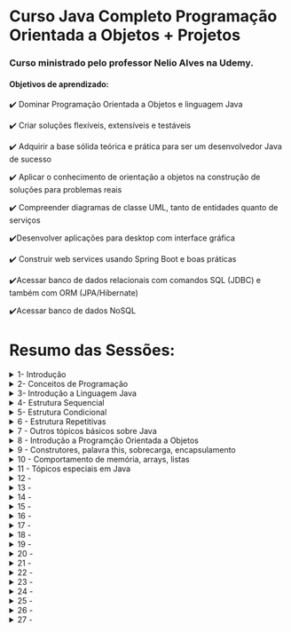 # Curso Java Completo Programação Orientada a Objetos + Projetos

### Curso ministrado pelo professor Nelio Alves na Udemy.


#### Objetivos de aprendizado:


:heavy_check_mark: Dominar Programação Orientada a Objetos e linguagem Java

:heavy_check_mark: Criar soluções flexíveis, extensíveis e testáveis

:heavy_check_mark: Adquirir a base sólida teórica e prática para ser um desenvolvedor Java de sucesso

:heavy_check_mark: Aplicar o conhecimento de orientação a objetos na construção de soluções para problemas reais

:heavy_check_mark: Compreender diagramas de classe UML, tanto de entidades quanto de serviços

:heavy_check_mark:Desenvolver aplicações para desktop com interface gráfica

:heavy_check_mark: Construir web services usando Spring Boot e boas práticas

:heavy_check_mark:Acessar banco de dados relacionais com comandos SQL (JDBC) e também com ORM (JPA/Hibernate)

:heavy_check_mark:Acessar banco de dados NoSQL

# Resumo das Sessões:

<details>
  <summary>1- Introdução </summary>
    Neste módulo só teve uma simples apresentação do curso
</details>
<details>
  <summary>2- Conceitos de Programação</summary>
  Neste módulo veremos os conceitos mais básicos de programação.

### O que é um algoritmo ?

Algoritmo é uma sequência finita de instruções dadas ao computador para se resolver um problema. É aplicado em diversas áreas do conhecimento.  

Exemplo de uma resolução de um problema do dia a dia, usando algoritmo:

1 - Colocar a roupa em um recipiente

2 - Colocar um pouco de sabão e amaciante

3 - Encher d e água 

4 - Mexer tudo até dissolver todo o sabão

5 - Deixar de molho por vinte minutos 

6 - Esfregar a roupa 

7 - Enxaguar a roupa 

8 - Torcer

### O que é uma Automação ?

Consiste em utilizar máquina(s) para executar o procedimento desejado de forma automática ou semiautomática.

### O que é uma Linguagem de Programação ?

É um conjunto de regras **léxicas** (ortografia) e **sintáticas** (gramática) para se escrever programas.

------

**Léxica:** Diz respeito à correção das palavras "isoladas" (ortografia)

**Exemplo (Português) :**

Cachorro :heavy_check_mark:

Caxorro  :x:

**Exemplo (Programação) :**

main :heavy_check_mark:

maim :x:

------

**Sintática:** Diz respeito à correção das sentenças (gramática).

**Exemplo (Português) :**

O cachorro está com fome :heavy_check_mark:

A cachorro está com fome  :x:

**Exemplo (Programação) :**

x = 2 + y; :heavy_check_mark:

x = + 2 y; :x:

------
</details>
<details>
  <summary>3- Introdução a Linguagem Java</summary>

### O que é Java?
- Linguagem de programação (regras sintáticas) • Plataforma de desenvolvimento e execução
- Bibliotecas (API) • Ambientes de execução.

### Histórico 

- Problemas resolvidos e motivo de seu sucesso: 
- Ponteiros / gerenciamento de memória 
- Portabilidade falha: reescrever parte do código ao mudar de SO 
- Utilização em dispositivos diversos 
- Custo 
- Criada pela Sun Microsystems no meio da década de 1990
-  Adquirida pela Oracle Corporation em 2010

### Aspectos notáveis

- Código compilado para bytecode e executado em máquina virtual (JVM) 
- Portável, segura, robusta 
- Roda em vários tipos de dispositivos 
- Domina o mercado corporativo desde o fim do século 20
- Padrão Android por muitos anos

### **Edições**

- Java ME - Java Micro Edition - dispositivos embarcados e móveis - IoT
  - http://www.oracle.com/technetwork/java/javame
- Java SE - Java Standard Edition - core - desktop e servidores
  - http://www.oracle.com/technetwork/java/javase
  - https://en.wikipedia.org/wiki/Java_version_history
- JavaFX - desktop e RIA
- Java EE - Java Enterprise Edition - aplicações corporativas
  - http://www.oracle.com/technetwork/java/javaee
  - https://en.wikipedia.org/wiki/Java_EE_version_history


#### Contextualização Parte 2 JRE, JDK, bytecodes e máquina virtual

##### 	Bibliotecas - API specification

- ##### https://docs.oracle.com/javase/8/docs/api/
- https://docs.oracle.com/javase/10/docs/api/

- JVM - Java Virtual Machine
  - Máquina virtual do Java - necessário para executar sistemas Java
- http://www.oracle.com/technetwork/java/javase/downloads
  - JRE - Java Runtime Environment
  - Necessário para usuários finais executarem aplicações Java no computador
- Server JRE
  - Necessário para executar sistemas Java em servidores
- JDK - Java Development Kit
  - Necessário para desenvolvedores Java. Contém o JRE, mais ferramentas para desenvolvimento, depuração e monitoramento de projetos Java.

#### **Compilação e interpretação**

- Linguagens compiladas: C, C++
- Linguagens interpretadas: PHP, JavaScript
- Linguagens pré-compiladas + máquina virtual: Java, C#

**Modelo de execução**

![](https://github.com/gabrielcristhie/Estudos/blob/main/Backend/Java/Java%20Completo%20Programação%20Orientada%20a%20Objetos%20%2B%20Projetos/Imagens/modelo_de_execucao_java.png)

##### Estrutura de uma aplicação Java

- Uma aplicação é composta por classes
- package = agrupamento LÓGICO de classes relacionadas
- Módulo (Java 9+) = Agrupamento lógico de pacotes relacionados
  - Runtime = Agrupamento físico
- Aplicação = Agrupamento de módulo relacionados

#### Intalação do JDK e Eclipse no Windows

##### **Checklist**

- Certifique-se de que seu Windows esteja devidamente licenciado e atualizado
  - Windows update

- Baixar e instalar o Java JDK
  - http://www.oracle.com/technetwork/java/javase/downloads

- Configurar variáveis de ambiente do sistema
  - Painel de Controle -> Variáveis de Ambiente
  - Variável JAVA_HOME: C:\app.Program Files\Java\jdk-10.0.1
  - Variável Path: incluir C:\app.Program Files\Java\jdk-10.0.1\bin
  - Testar no terminal de comando: java --version

- Baixar e descompactar o Eclipse
  - https://www.eclipse.org/downloads/eclipse-packages/
  - Testar: rodar o Eclipse e escolher um "workspace" (pasta onde você vai salvar seus projetos)

#### Primeiro programa em Java no Eclipse

**Checklist**

- Window -> Perspective -> Open Perspective -> Java
- File -> New -> Java Project
- Package Explorer
  - JRE System Library
  - Pasta "src"
- Criar classe
  - Botão direito no projeto -> New -> Class
  - Escolher um nome para a classe (iniciar com letra Maiúscula)
  - Escolher um nome para o pacote (iniciar com letra Minúscula)
  - Selecionar public static void main
- Classe
  - Package
  - Cláusula import: referências a outros pacotes
  - Classe
  - Método
  - public static void main(String[] args)
- Executar o programa: Botão direito no arquivo -> Run As -> Java Application
- Como fechar e reabrir o projeto? E o workspace?
- Dica: indentação automática: CTRL + SHIFT -> F
</details>
<details>
  <summary>4- Estrutura Sequencial</summary>

**Tipos primitivos em Java (tipo valor)**

![](https://github.com/gabrielcristhie/Estudos/blob/main/Backend/Java/Java%20Completo%20Programação%20Orientada%20a%20Objetos%20%2B%20Projetos/Imagens/tipos_primitivos.png)

**String e Object**

![](https://github.com/gabrielcristhie/Estudos/blob/main/Backend/Java/Java%20Completo%20Programação%20Orientada%20a%20Objetos%20%2B%20Projetos/Imagens/tipos_primitivos_2.png)


**Valores padrão**

Quando criamos um array ou um objeto com atributos desses tipos, esses são os valores atribuídos inicialmente aos dados.

![](https://github.com/gabrielcristhie/Estudos/blob/main/Backend/Java/Java%20Completo%20Programação%20Orientada%20a%20Objetos%20%2B%20Projetos/Imagens/tipos_primitivos_3.png)

**Tipo valor vs. tipo referência**

![](https://github.com/gabrielcristhie/Estudos/blob/main/Backend/Java/Java%20Completo%20Programação%20Orientada%20a%20Objetos%20%2B%20Projetos/Imagens/tipos_primitivos_4.png)

#### Restrições e convenções para nomes
- Não pode começar com dígito: use uma letra ou _
- Não usar acentos ou til
- Não pode ter espaço em branco
- Sugestão: use nomes que tenham um significado
#### Convenções

- Camel Case: lastName
  - pacotes
  - atributos
  - métodos
  - variáveis e parâmetros
- Pascal Case: ProductService
  - classes

#### Conversão implícita e casting 

- Conversão implícita entre tipos
- Casting: conversão explícita entre tipos COMPATÍVEIS

#### Os tipos aplicados em Java:
```
public class Tipos {

	public static void main(String[] args) {

		boolean completed = false;
		char gender = 'F';
		char letter = '\u0041';
		byte n1 = 126;
		int n2 = 1000;
		int n3 = 2147483647;
		long n4 = 2147483648L;
		float n5 = 4.5f;
		double n6 = 4.5;
		
		String name = "Maria Green";
		Object obj1 = "Alex Brown";
		Object obj2 = 4.5f;
		
		System.out.println(completed);
		System.out.println(gender);
		System.out.println(letter);
		System.out.println(n1);
		System.out.println(n2);
		System.out.println(n3);
		System.out.println(n4);
		System.out.println(n5);
		System.out.println(n6);
		System.out.println(name);
		System.out.println(obj1);
		System.out.println(obj2);

	}

}
```
</details>
<details>
  <summary>5- Estrutura Condicional</summary>

  #### Expressões comparativas:

São expressões que comparam uma coisa com outra e o resultado sempre é um valor verdade (Verdadeiro ou Falso ).

![operadores_comparativos.png](https://github.com/gabrielcristhie/Estudos/blob/main/Backend/Java/Java%20Completo%20Programa%C3%A7%C3%A3o%20Orientada%20a%20Objetos%20%2B%20Projetos/Imagens/operadores_comparativos.png)

#### Expressões Lógicas:

Assim como as expressões comparativas o resultado das expressões lógicas são um valor verdade (Verdadeiro ou Falso )

![operadores_lógicos.jpg](https://github.com/gabrielcristhie/Estudos/blob/main/Backend/Java/Java%20Completo%20Programa%C3%A7%C3%A3o%20Orientada%20a%20Objetos%20%2B%20Projetos/Imagens/operadores_l%C3%B3gicos.jpg)

#### Estrutura condicional:

É uma estrutura de controle que permite definir que um certo bloco de comandos somente será executado dependendo de uma condição.

![if_else.png](https://github.com/gabrielcristhie/Estudos/blob/main/Backend/Java/Java%20Completo%20Programa%C3%A7%C3%A3o%20Orientada%20a%20Objetos%20%2B%20Projetos/Imagens/if_else.png)
</details>
<details>
  <summary>6 - Estrutura Repetitivas</summary>

#### Estrutura Repetitiva:

O que é estrutura de repetição? Dentro da lógica de programação é uma estrutura que permite executar mais de uma vez o mesmo comando ou conjunto de comandos, de acordo com uma condição ou com um contador.

#### Expressão While:

É uma estrutura de controle que repete um bloco de comandos enquanto uma condição for verdadeira. Quando usar ? : quando não se sabe previamente a quantidade de repetições que será realizada. 

Exemplo:

```java
While (condição){
	instrução 1
	instrução 2
	instrução 3	
}
```

#### Problema exemplo:

Digitar um número e mostrar sua raiz quadrada com três casas decimais, depois repetir o procedimento. Quando o usuário digitar um número negativo (podendo inclusive ser na primeira vez), mostrar uma mensagem "Negative number" e terminar o programa.

```
Enter a number: 25
5.000
Enter another number: 10
3.162
Enter another number: 9
3.000
Enter another number: -4
Negative number

```

Solução :

```java
package app;

import java.util.Locale;
import java.util.Scanner;

public class app.Program {

	public static void main(String[] args) {
		
		Locale.setDefault(Locale.US);
		Scanner sc = new Scanner(System.in);
		
		System.out.println("ENter a number: ");
		double n = sc.nextDouble();
		
		while(n > 0.0) {
			double sr = Math.sqrt(n);
			//.3f formata a saída com a casa decimal de 3 dígitos
			System.out.printf("%.3f%n", sr);
			System.out.println("Enter another number");
			n = sc.nextDouble();
		}
		
		System.out.println("NEgative number... end!");
		sc.close();
	}
}
```

#### Expressão For (Para)

![Untitled](https://github.com/gabrielcristhie/Estudos/blob/main/Backend/Java/Java%20Completo%20Programa%C3%A7%C3%A3o%20Orientada%20a%20Objetos%20%2B%20Projetos/Imagens/for.png)

**Problema exemplo**

Digitar um número N e depois N valores inteiros. Mostrar a soma dos N valores digitados.

```
How many integer numbers are you going to enter? 3
Value #1: 10
Value #2: 7
Value #3: 8
Sum = 25
```

Solução :

```java
import java.util.Scanner;

public class app.Program {

	public static void main(String[] args) {
		
		Scanner sc = new Scanner(System.in);
		
		System.out.println("How many integer number are you going to enter: ");
		int n = sc.nextInt();
		
		int sum = 0;
		
		for(int i = 1; i<= n ; i++) {
			System.out.print("Value #" + i + ": ");
			int x = sc.nextInt();
			sum += x;
		}
		System.out.println("Sum = "+ sum);
		
		sc.close();
	}
}
```

#### Exercício de fixação - estruturas repetitivas while e for:

Fazer um programa para ler um número N (se for digitado um valor não positivo, mostrar uma mensagem e ler novamente). Em seguida, N valores inteiros. Mostrar o maior dentre os N números digitados. Veja exemplo:

#### Exemplo:

```
Enter N: 0
N must be positive! Try again: -2
N must be positive! Try again: 4
Value #1: 5
Value #2: 4
Value #3: 10
Value #4: 2
Higher = 10
```

Solução :

```java
import java.util.Scanner;

public class app.Program {

	public static void main(String[] args) {
		
		Scanner sc  = new Scanner(System.in);
		
		System.out.print("Enter N: ");
		int n = sc.nextInt();
		while(n <= 0) {
			System.out.println("N nust be positive! try again!: ");
			n = sc.nextInt();
		}
		
		int higher = Integer.MIN_VALUE;
		for(int i = 1 ; i <= n ; i++) {
			System.out.println("Value #"+ i + ": ");
			int x = sc.nextInt();
			if(x > higher) {
				higher = x;
			}
		}

		System.out.println("Higher = "+ higher);
		
		sc.close();

	}

}
```

#### Estrutura repetitiva do-while:

**Problema exemplo**

Digitar um número e mostrar sua raiz quadrada, depois perguntar ao usuário se ele deseja repetir o procedimento (y/n). Caso ele responda 'y', repetir o procedimento.

```
Enter a number: 9
Square root = 3.000
Repeat (y/n)? y
Enter a number: 10
Square root = 3.162
Repeat (y/n)? n
```

Solução :

```java
import java.util.Locale;
import java.util.Scanner;

public class app.Program {

	public static void main(String[] args) {
		
		Locale.setDefault(Locale.US);
		Scanner sc = new Scanner(System.in);
		
		char resp;
		
		do {
			System.out.print("Enter a number");
			double n = sc.nextDouble();
			double sq = Math.sqrt(n);
			System.out.printf("Square root = %.3f%n", sq);
			
			System.out.print("Repeat? 'y' or 'n'");
			resp = sc.next().charAt(0);
			
		}while(resp != 'n');
		sc.close();
	}

}
```

</details>
<details>
  <summary>7 - Outros tópicos básicos sobre Java</summary>
### Restrições para nomes de variáveis:

- Não pode começar com dígito: use uma letra ou _
- Não pode usar acentos ou til
- Não pode ter espaço em branco
- Sugestão: use nomes que tenham significado

### Exemplo de variáveis escritas de forma errada:

int 5minutes:

int salário;

int salario do funcionário;

### Exemplo de variáveis escritas de forma certa:

int _5minutes;

int salario;

int salarioDoFuncionario;

### Convenções:

- **Camel Case: lastName**
  - pacotes
  - atributos
  - métodos
  - variáveis e parâmetros
- **Pascal Case: ProductService**
  - Classes

### Operadores Bitwise

É possível realizar operações lógicas entre números inteiros em Java. Mas como assim? Operações lógicas não são somente entre valores lógicos (booleanos)?

Sim e Não...

Sim, operações lógicas (E, Ou, Não, Não-E, Não-Ou, Ou-Exclusivo, etc.) são realizadas apenas entre valores lógicos.

Entretanto em Java é possível realizar algumas operações lógicas entre valores numéricos inteiros. Neste caso, as operações lógicas ocorrem no nível de *bits* dos números, ou seja, as operações lógicas ocorrem com as representações binárias dos números.

Para realizar uma operação lógica com números inteiros (a nível de bits) com Java, basta utilizarmos os operadores **&**, **|** e **^**.

### Exemplo:

```java
public class OperacoesBitwise {

    public static void main(String[] args) {

        int a = 10;
        int b = 12;

        System.out.println(a + " | " + b + " = " + (a | b));
        System.out.println(a + " & " + b + " = " + (a & b));
        System.out.println(a + " ^ " + b + " = " + (a ^ b));

        a = 9;
        b = 7;

        System.out.println(a + " | " + b + " = " + (a | b));
        System.out.println(a + " & " + b + " = " + (a & b));
        System.out.println(a + " ^ " + b + " = " + (a ^  b));

    }

}
```

Saída:

```java
10 | 12 = 14
10 & 12 = 8
10 ^ 12 = 6
9 | 7 = 15
9 & 7 = 1
9 ^ 7 = 14
```

### Funções para formatar Strings:

- Formatar: toLowerCase(),toUpperCase(),trim()
- Recortar: substring(inicio),substring (incio,fim)
- Substituir: Replace(char,char),Replace(string,string)
- Buscar: IndexOf,LastIndexOf
- str.Split("")

### Comentários em Java:

Comentário de linha:

É expressado com duas barras, exemplo:

```java
//comentário de linha em Java
```

Comentário de bloco:

É expressado pelo conjunto de de uma barra e um asterisco, exemplo:

```java
/* 
este é o comentário de bloco
*/
```

</details>

<details>
  <summary>8 - Introdução a Programção Orientada a Objetos</summary>

### Classe:

- É um tipo estruturado que pode conter (membros):
  - Atributos (dados / campos)
  - Métodos (funções / operações)
- A classe também pode prover muitos outros recursos, tais como:
  - Construtores
  - Sobrecarga
  - Encapsulamento
  - Herança
  - Polimorfismo
- Exemplos:
  - Entidades: Produto, Cliente, Triangulo
  - Serviços: ProdutoService, ClienteService, EmailService, StorageService
  - Controladores: ProdutoController, ClienteController
  - Utilitários: Calculadora, Compactador
  - Outros (views, repositórios, gerenciadores, etc.)

### Problema exemplo:

Fazer um programa para ler as medidas dos lados de dois triângulos X e Y (suponha medidas
válidas). Em seguida, mostrar o valor das áreas dos dois triângulos e dizer qual dos dois triângulos
possui a maior área.
A fórmula para calcular a área de um triângulo a partir das medidas de seus lados a, b e c é a
seguinte (fórmula de Heron):
"imagem do calculo"
"imagem do exemplo"

#### Solução:

```java
import java.util.Locale;
import java.util.Scanner;
  public class Program {
    public static void main(String[] args) {
    Locale.setDefault(Locale.US);
        Scanner sc = new Scanner(System.in);
        double xA, xB, xC, yA, yB, yC;
          System.out.println("Enter the measures of triangle X: ");
          xA = sc.nextDouble();
          xB = sc.nextDouble();
          xC = sc.nextDouble();
          System.out.println("Enter the measures of triangle Y: ");
          yA = sc.nextDouble();
          yB = sc.nextDouble();
          yC = sc.nextDouble();
double p = (xA + xB + xC) / 2.0;
double areaX = Math.sqrt(p * (p - xA) * (p - xB) * (p - xC));
p = (yA + yB + yC) / 2.0;
double areaY = Math.sqrt(p * (p - yA) * (p - yB) * (p - yC));
System.out.printf("Triangle X area: %.4f%n", areaX);
System.out.printf("Triangle Y area: %.4f%n", areaY);
if (areaX > areaY) {
System.out.println("Larger area: X");}
else {
System.out.println("Larger area: Y");}
sc.close();
}}
```

</details>

<details>
  <summary> 9 - Construtores, palavra this, sobrecarga, encapsulamento </summary>

### Construtores:

  • É uma operação especial da classe, que executa no momento da
instanciação do objeto

  • Usos comuns:
    • Iniciar valores dos atributos
    • Permitir ou obrigar que o objeto receba dados / dependências no momento de sua
      instanciação (injeção de dependência)
  • Se um construtor customizado não for especificado, a classe disponibiliza o
    construtor padrão:
        Product p = new Product();
  • É possível especificar mais de um construtor na mesma classe (sobrecarga)

### Palavra THIS:

• É uma referência para o próprio objeto
• Usos comuns:
    • Diferenciar atributos de variáveis locais
    • Passar o próprio objeto como argumento na chamada de um método ou
      construtor

### Sobrecarga

  • É um recurso que uma classe possui de oferecer mais de uma
operação com o mesmo nome, porém com diferentes listas de
parâmetros.

### Encapsulamento
  • É um princípio que consiste em
esconder detalhes de implementação
de uma classe, expondo apenas
operações seguras e que mantenham
os objetos em um estado consistente.
  • Regra de ouro: o objeto deve sempre
estar em um estado consistente, e a
própria classe deve garantir isso.

### Modificadores de Acesso

  • private: o membro só pode ser acessado na própria classe
  • (nada): o membro só pode ser acessado nas classes do mesmo pacote
  • protected: o membro só pode ser acessado no mesmo pacote, bem como em
subclasses de pacotes diferentes
  • public: o membro é acessado por todas classes (ao menos que ele resida em
um módulo diferente que não exporte o pacote onde ele está)

</details>
<details>
  <summary>10 - Comportamento de memória, arrays, listas</summary>

### Referência vs. tipos valor 

Variáveis cujo tipo são classes não devem ser entendidas como caixas, mas sim
“tentáculos” (ponteiros) para caixas
Product p1, p2;
p1 = new Product("TV", 900.00, 0);
p2 = p1;

### Valor "null"

Tipos referência aceitam o valor "null", que indica que a variável aponta pra ninguém.
  Product p1, p2;
  p1 = new Product("TV", 900.00, 0);
  p2 = null;

### Tipos primitivos são tipos valor
  Em Java, tipos primitivos são tipos valor. Tipos valor são CAIXAS e não ponteiros. 
  double x, y;
  x = 10;
  y = x;

### Garbage Collector

• É um processo que automatiza o gerenciamento de memória de um
programa em execução
• O garbage collector monitora os objetos alocados dinamicamente
pelo programa (no heap), desalocando aqueles que não estão mais
sendo utilizados.

### Boxing, Unboxing e Wrapper
											
• Boxing é o processo de conversão de um objeto tipo valor para um objeto tipo referência compatível.

• Unboxing é o processo de conversão de um objeto tipo referênciap ara um objeto tipo valor compatível.

• Wrapper Classes são classes equivalentes aos tipos primitivos
	• Boxing e Unboxing é natural na linguagem
	• Uso comum: Campos de entidades em sistemas de informação(Importante!)
	  • Pois tipos de referência (classes) aceitam valor null e usufruem dos recursos OO

### Foreach

Sintaxe opcional e simplificada para percorrer coleções.
	
	Sintaxe:
	
```
	for(tipo apelido: coleção){
	<comandos>
	}
```	
### Listas

• Lista é uma estrutura de dados homogênea (Dados do mesmo tipo) Então dentro de uma lista você vai guardar apenas dados do mesmo tipo.
• Lista também é uma coleção ordenada. Isso significa que os elementos são acessados por meio de posições.		
• Lista inicial é vazia e os seus elementos são alocados sob demanda.
• No Java o tipo para a gente trabalhar com lista e o tipo List. Classes que implementam essas listas: ArrayList, LinkedList, etc.
• List é uma interface, por isso não é possível instacia-la.

```
Exercicio de Listas:		
Fazer um programa para ler um número inteiro N e depois os dados (id, nome e salario) de
N funcionários. Não deve haver repetição de id.
Em seguida, efetuar o aumento de X por cento no salário de um determinado funcionário.
Para isso, o programa deve ler um id e o valor X. Se o id informado não existir, mostrar uma
mensagem e abortar a operação. Ao final, mostrar a listagem atualizada dos funcionários,
conforme exemplos.
Lembre-se de aplicar a técnica de encapsulamento para não permitir que o salário possa
ser mudado livremente. Um salário só pode ser aumentado com base em uma operação de
aumento por porcentagem dada
```
Classe Main:
```
import java.util.ArrayList;
import java.util.List;
import java.util.stream.Collectors;

public class Program {
	public static void main(String[] args) {
		List<String> list = new ArrayList<>();
		list.add("Maria");
		list.add("Alex");
		list.add("Bob");
		list.add("Anna");
		list.add(2, "Marco");
		System.out.println(list.size());
		for (String x : list) {
			System.out.println(x);
		}
		System.out.println("---------------------");
		list.removeIf(x -> x.charAt(0) == 'M');
		for (String x : list) {
			System.out.println(x);
		}
		System.out.println("---------------------");
		System.out.println("Index of Bob: " + list.indexOf("Bob"));
		System.out.println("Index of Marco: " + list.indexOf("Marco"));
		System.out.println("---------------------");
		List<String> result = list.stream().filter(x -> x.charAt(0) == 'A').collect(Collectors.toList());
		for (String x : result) {
			System.out.println(x);
		}
		System.out.println("---------------------");
		String name = list.stream().filter(x -> x.charAt(0) == 'J').findFirst().orElse(null);
		System.out.println(name);
	}
}
```
Classe Employee:
```
public class Employee {
	
	private Integer id;
	private String name;
	private Double salary;
	
	public Employee() {
		
	}
	
	public Employee(Integer id, String name, Double salary) {
		super();
		this.id = id;
		this.name = name;
		this.salary = salary;
	}
	
	public Integer getId() {
		return id;
	}
	public void setId(Integer id) {
		this.id = id;
	}
	public String getName() {
		return name;
	}
	public void setName(String name) {
		this.name = name;
	}
	public Double getSalary() {
		return salary;
	}
	public void setSalary(Double salary) {
		this.salary = salary;
	}
	
```
### Matrizes 		

• Em programação, "matriz" é o nome dado a arranjos bidimensionais
	• Atenção: "vetor de vetores"
• Arranjo (array) é uma estrutura de dados: 
	• Homogênea (dados do mesmo tipo)
	• Ordenada (elementos acessados por meio de posições)
	• Alocada de uma vez só, em um bloco contíguo de memória
• Vantagens:
	• Acesso imediato aos elementos pela sua posição
• Desvantagens:
	• Tamanho fixo
	• Dificuldade para se realizar inserções e deleções
		
Exercicio de Matrizes:

```
Fazer um programa para ler um número inteiro N e uma matriz de
ordem N contendo números inteiros. Em seguida, mostrar a diagonal
principal e a quantidade de valores negativos da matriz.
```

```
import java.util.Scanner;

public class Program {

	public static void main(String[] args) {
		
		Scanner sc = new Scanner(System.in);
		int n = sc.nextInt();
		int [][] mat = new int [n][n];
		
		//acessando o numero de linhas e colunas 
		for (int i=0;i<mat.length;i++) {
			for (int j=0;j<mat[i].length;j++) {
				mat[i][j] = sc.nextInt();
			}
		}
		 System.out.println("Main diagonal");
		 for (int i=0; i<mat.length; i++) {
			 System.out.println(mat[i][i] + " ");
		 }
		 
		 int count = 0;
		 //acessando o numero de linhas e colunas 
		 for (int i=0;i<mat.length;i++) {
				for (int j=0;j<mat[i].length;j++) {
					if(mat[i][j] < 0) {
						count++;
					}}
			}
		 
		 System.out.println("Negative numbers: " + count);
		
		sc.close();
	}
}
```	
</details>
<details>
  <summary>11 - Tópicos especiais em Java</summary>

### Trabalhando com Datas - Date

Demonstração de impressão de datas	
```
SimpleDateFormat sdf1 = new SimpleDateFormat("dd/MM/yyyy");
SimpleDateFormat sdf2 = new SimpleDateFormat("dd/MM/yyyy HH:mm:ss");
SimpleDateFormat sdf3 = new SimpleDateFormat("dd/MM/yyyy HH:mm:ss");
sdf3.setTimeZone(TimeZone.getTimeZone("GMT"));
Date x1 = new Date();
Date x2 = new Date(System.currentTimeMillis());
Date x3 = new Date(0L);
Date x4 = new Date(1000L * 60L * 60L * 5L);
Date y1 = sdf1.parse("25/06/2018");
Date y2 = sdf2.parse("25/06/2018 15:42:07");
Date y3 = Date.from(Instant.parse("2018-06-25T15:42:07Z"));
System.out.println("x1: " + x1);
System.out.println("x2: " + x2);
System.out.println("x3: " + x3);
System.out.println("x4: " + x4);
System.out.println("y1: " + y1);
System.out.println("y2: " + y2);
System.out.println("y3: " + y3);
System.out.println("-------------");
System.out.println("x1: " + sdf2.format(x1));
System.out.println("x2: " + sdf2.format(x2));
System.out.println("x3: " + sdf2.format(x3));
System.out.println("x4: " + sdf2.format(x4));
System.out.println("y1: " + sdf2.format(y1));
System.out.println("y2: " + sdf2.format(y2));
System.out.println("y3: " + sdf2.format(y3));
System.out.println("-------------");
System.out.println("x1: " + sdf3.format(x1));
System.out.println("x2: " + sdf3.format(x2));
System.out.println("x3: " + sdf3.format(x3));
System.out.println("x4: " + sdf3.format(x4));
System.out.println("y1: " + sdf3.format(y1));
System.out.println("y2: " + sdf3.format(y2));
System.out.println("y3: " + sdf3.format(y3));
```

</details>
<details>
  <summary>12 - </summary>

</details>
<details>
  <summary>13 - </summary>

</details>
<details>
  <summary>14 - </summary>

</details>
<details>
  <summary>15 - </summary>

</details>
<details>
  <summary>16 - </summary>

</details>
<details>
  <summary>17 - </summary>

</details>
<details>
  <summary>18 - </summary>

</details>
<details>
  <summary>19 - </summary>

</details>
<details>
  <summary>20 - </summary>

</details>
<details>
  <summary>21 - </summary>

</details>
<details>
  <summary>22 - </summary>

</details>
<details>
  <summary>23 - </summary>

</details>
<details>
  <summary>24 - </summary>

</details>
<details>
  <summary>25 - </summary>

</details>
<details>
  <summary>26 - </summary>

</details>
<details>
  <summary>27 - </summary>

</details>

